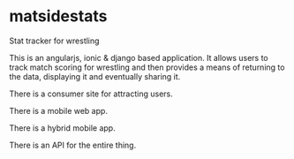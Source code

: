 matsidestats
============

Stat tracker for wrestling


This is an angularjs, ionic & django based application.  It allows users to track match scoring for wrestling and then provides
a means of returning to the data, displaying it and eventually sharing it.

There is a consumer site for attracting users.

There is a mobile web app.

There is a hybrid mobile app.

There is an API for the entire thing.
